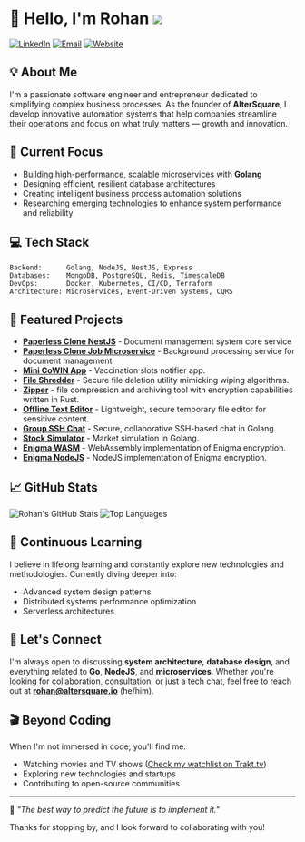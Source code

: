 # 👋 Hello, I'm Rohan ![](https://komarev.com/ghpvc/?username=rohandhamapurkar&color=blueviolet)

[![LinkedIn](https://img.shields.io/badge/LinkedIn-Connect-blue?style=flat-square&logo=linkedin)](https://linkedin.com/in/rohandhamapurkar)
[![Email](https://img.shields.io/badge/Email-rohan%40altersquare.io-red?style=flat-square&logo=gmail)](mailto:rohan@altersquare.io)
[![Website](https://img.shields.io/badge/AlterSquare-Visit-green?style=flat-square&logo=google-chrome)](https://altersquare.io)

## 💡 About Me

I'm a passionate software engineer and entrepreneur dedicated to simplifying complex business processes. As the founder of **AlterSquare**, I develop innovative automation systems that help companies streamline their operations and focus on what truly matters — growth and innovation.

## 🚀 Current Focus

- Building high-performance, scalable microservices with **Golang**
- Designing efficient, resilient database architectures
- Creating intelligent business process automation solutions
- Researching emerging technologies to enhance system performance and reliability

## 💻 Tech Stack

```
Backend:      Golang, NodeJS, NestJS, Express
Databases:    MongoDB, PostgreSQL, Redis, TimescaleDB
DevOps:       Docker, Kubernetes, CI/CD, Terraform
Architecture: Microservices, Event-Driven Systems, CQRS
```

## 🔭 Featured Projects
- **[Paperless Clone NestJS](https://github.com/rohandhamapurkar/paperless-clone-nestjs)** - Document management system core service
- **[Paperless Clone Job Microservice](https://github.com/rohandhamapurkar/paperless-clone-nestjs-job-microservice)** - Background processing service for document management
- **[Mini CoWIN App](https://github.com/rohandhamapurkar/mini-cowin-app)** - Vaccination slots notifier app.
- **[File Shredder](https://github.com/rohandhamapurkar/file-shredder)** - Secure file deletion utility mimicking wiping algorithms.
- **[Zipper](https://github.com/rohandhamapurkar/zipper)** - file compression and archiving tool with encryption capabilities written in Rust.
- **[Offline Text Editor](https://github.com/rohandhamapurkar/offline-text-editor)** - Lightweight, secure temporary file editor for sensitive content.
- **[Group SSH Chat](https://github.com/rohandhamapurkar/group-ssh-chat)** - Secure, collaborative SSH-based chat in Golang.
- **[Stock Simulator](https://github.com/rohandhamapurkar/stock-simulator)** - Market simulation in Golang.
- **[Enigma WASM](https://github.com/rohandhamapurkar/enigma-wasm)** - WebAssembly implementation of Enigma encryption.
- **[Enigma NodeJS](https://github.com/rohandhamapurkar/enigma-nodejs)** - NodeJS implementation of Enigma encryption.

## 📈 GitHub Stats

![Rohan's GitHub Stats](https://github-readme-stats.vercel.app/api?username=rohandhamapurkar&show_icons=true&theme=tokyonight)
![Top Languages](https://github-readme-stats.vercel.app/api/top-langs/?username=rohandhamapurkar&layout=compact&theme=tokyonight)

## 🌱 Continuous Learning

I believe in lifelong learning and constantly explore new technologies and methodologies. Currently diving deeper into:
- Advanced system design patterns
- Distributed systems performance optimization
- Serverless architectures

## 🤝 Let's Connect

I'm always open to discussing **system architecture**, **database design**, and everything related to **Go**, **NodeJS**, and **microservices**. Whether you're looking for collaboration, consultation, or just a tech chat, feel free to reach out at **rohan@altersquare.io** (he/him).

## 🎬 Beyond Coding

When I'm not immersed in code, you'll find me:
- Watching movies and TV shows ([Check my watchlist on Trakt.tv](https://www.trakt.tv))
- Exploring new technologies and startups
- Contributing to open-source communities

---

💬 *"The best way to predict the future is to implement it."*

Thanks for stopping by, and I look forward to collaborating with you!
